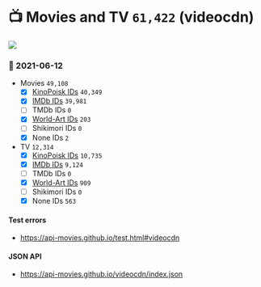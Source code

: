 # :tv: Movies and TV `61,422` (videocdn)

<a href="https://API-Movies.github.io"><img src="https://API-Movies.github.io/banner.png?cache"></a>

### :date: 2021-06-12
- Movies `49,108`
  - [x] <a href="https://API-Movies.github.io/videocdn/movie_kinopoisk_ids.json">KinoPoisk IDs</a> `40,349`
  - [x] <a href="https://API-Movies.github.io/videocdn/movie_imdb_ids.json">IMDb IDs</a> `39,981`
  - [ ] TMDb IDs `0`
  - [x] <a href="https://API-Movies.github.io/videocdn/movie_world_art_ids.json">World-Art IDs</a> `203`
  - [ ] Shikimori IDs `0`
  - [x] None IDs `2`
- TV `12,314`
  - [x] <a href="https://API-Movies.github.io/videocdn/tv_kinopoisk_ids.json">KinoPoisk IDs</a> `10,735`
  - [x] <a href="https://API-Movies.github.io/videocdn/tv_imdb_ids.json">IMDb IDs</a> `9,124`
  - [ ] TMDb IDs `0`
  - [x] <a href="https://API-Movies.github.io/videocdn/tv_world_art_ids.json">World-Art IDs</a> `909`
  - [ ] Shikimori IDs `0`
  - [x] None IDs `563`
#### Test errors
- <a href='https://api-movies.github.io/test.html#videocdn'>https://api-movies.github.io/test.html#videocdn</a>
#### JSON API
- <a href='https://api-movies.github.io/videocdn/index.json'>https://api-movies.github.io/videocdn/index.json</a>
